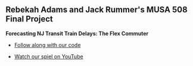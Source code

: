## Rebekah Adams and Jack Rummer's MUSA 508 Final Project

**Forecasting NJ Transit Train Delays: The Flex Commuter**

* [Follow along with our code](https://rradams.github.io/adams_rummler_MUSA508_final/)

* [Watch our spiel on YouTube](https://www.youtube.com/watch?v=vrF7Rini-4M)
